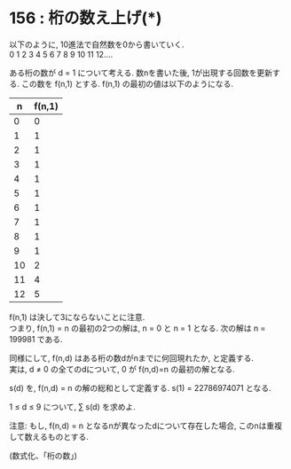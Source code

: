 # 156 : 桁の数え上げ(\*)

以下のように, 10進法で自然数を0から書いていく.\
0 1 2 3 4 5 6 7 8 9 10 11 12....

ある桁の数が d = 1 について考える. 数nを書いた後, 1が出現する回数を更新する. この数を f(n,1) とする. f(n,1) の最初の値は以下のようになる.

| n  | f(n,1) |
| -- | ------ |
| 0  | 0      |
| 1  | 1      |
| 2  | 1      |
| 3  | 1      |
| 4  | 1      |
| 5  | 1      |
| 6  | 1      |
| 7  | 1      |
| 8  | 1      |
| 9  | 1      |
| 10 | 2      |
| 11 | 4      |
| 12 | 5      |

f(n,1) は決して3にならないことに注意.\
つまり, f(n,1) = n の最初の2つの解は, n = 0 と n = 1 となる. 次の解は n = 199981 である.

同様にして, f(n,d) はある桁の数dがnまでに何回現れたか, と定義する.\
実は, d ≠ 0 の全てのdについて, 0 が f(n,d)=n の最初の解となる.

s(d) を, f(n,d) = n の解の総和として定義する. s(1) = 22786974071 となる.

1 ≤ d ≤ 9 について, ∑ s(d) を求めよ.

注意: もし, f(n,d) = n となるnが異なったdについて存在した場合, このnは重複して数えるものとする.

(数式化、「桁の数」)
